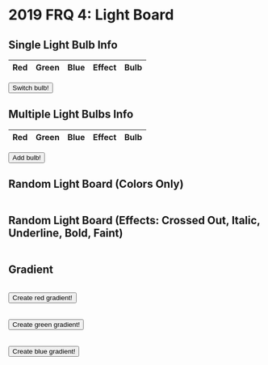 # 2019 FRQ 4: Light Board

<head>
    <script src="https://ajax.googleapis.com/ajax/libs/jquery/3.6.1/jquery.min.js"></script>
</head>
<!-- HTML must be above JS to create result body before JS access -->
<body>
    <h2>Single Light Bulb Info</h2>
    <table id="table">
    <thead>
    <tr>
        <th>Red</th>
        <th>Green</th>
        <th>Blue</th>
        <th>Effect</th>
        <th>Bulb</th>
    </tr>
    </thead>
    <tbody id="result">
        <!-- javascript generated data -->
    </tbody>
    </table>
    <button id="bulb" onclick="getBulbInfo()">Switch bulb!</button>
    <h2>Multiple Light Bulbs Info</h2>
    <table>
    <thead>
    <tr>
        <th>Red</th>
        <th>Green</th>
        <th>Blue</th>
        <th>Effect</th>
        <th>Bulb</th>
    </tr>
    </thead>
    <tbody id="results">
        <!-- javascript generated data -->
    </tbody>
    </table>
    <button id="bulbs" onclick="addBulbInfo()">Add bulb!</button>
    <h2>Random Light Board (Colors Only)</h2>
    <table>
    <tbody id="board">
    </tbody>
    </table>
    <h2>Random Light Board (Effects: Crossed Out, Italic, Underline, Bold, Faint)</h2>
    <table>
    <tbody id="boardWithEffect">
    </tbody>
    </table>
    <!-- Custom sizing -->
    <h2>Gradient</h2>
    <table>
    <tbody id="gradient2">
    </tbody>
    </table>
    <button onclick="setGradient2()">Create red gradient!</button>
    <table>
    <tbody id="gradient3">
    </tbody>
    </table>
    <button onclick="setGradient3()">Create green gradient!</button>
    <table>
    <tbody id="gradient">
    </tbody>
    </table>
    <button onclick="setGradient()">Create blue gradient!</button>
</body>

<script>
  // prepare HTML defined containers for new outputs in table
  const resultContainer = document.getElementById("results");
  var bulbInfo = document.getElementById("result");
  const boardInfo = document.getElementById("board");
  const boardWithEffect = document.getElementById("boardWithEffect");
  const gradient = document.getElementById("gradient");
  const gradient2 = document.getElementById("gradient2");
  const gradient3 = document.getElementById("gradient3");

  // prepare fetch urls
  const url = "https://rebeccaaa.tk/api/light";
  const get_url = url + "/random";
  const board_url = url + "/board";

  function showBulb(eff, cell){
    cell.style.backgroundColor = "rgb(" + eff.red + ", " + eff.green + ", " + eff.blue + ")";
    if(eff.effect == "Crossed_out"){
      cell.innerHTML = "SLASH SLASH SLASH";
      cell.style.textDecoration = "line-through";
    }
    else if(eff.effect == "Italic"){
      cell.innerHTML = "Italic";
      cell.style.fontStyle = "italic";
    }
    else if(eff.effect == "Underline"){
      cell.innerHTML = "Underline";
      cell.style.textDecoration = "underline";
    }
    else if(eff.effect == "Bold"){
      cell.innerHTML = "Bold";
      cell.style.fontWeight = "bolder";
    }
    else if(eff.effect == "Faint"){
      cell.innerHTML = "Faint";
      cell.style.opacity = "0.3";
    }
    // else if(data[index].light.effect == "Conceal"){
            //   boxEffect.innerHTML = "Conceal";
            //   boxEffect.setAttribute("id", "conceal");
            //   $(document).ready(function() {
            //     $("conceal").hover(
            //       function() {
            //         $(this).css("background-color", "black");
            //       }, 
            //     );
            //   });
            // }
  }

  // prepare fetch GET options
  const options = {
    method: 'GET', // *GET, POST, PUT, DELETE, etc.
    mode: 'cors', // no-cors, *cors, same-origin
    cache: 'default', // *default, no-cache, reload, force-cache, only-if-cached
    credentials: 'same-origin', // include, same-origin, omit
    headers: {
      'Content-Type': 'application/json'
      // 'Content-Type': 'application/x-www-form-urlencoded',
    },
  };

function getBulbInfo(){
  // fetch the API
  fetch(get_url, options)
    // response is a RESTful "promise" on any successful fetch
    .then(response => {
      // check for response errors
      if (response.status !== 200) {
          error('GET API response failure: ' + response.status);
          return;
      }
      // valid response will have JSON data
      response.json().then(data => {
        console.log(data);
        const tr = document.createElement("tr");
        tr.setAttribute("id","row1");
        // td for red
        const red = document.createElement("td");
        red.innerHTML = data.red;

        // td for green
        const green = document.createElement("td");
        green.innerHTML = data.green;

        // td for blue
        const blue = document.createElement("td");
        blue.innerHTML = data.blue;

        // td for effect
        const effect = document.createElement("td");
        effect.innerHTML = data.effect;

        var singleBulbCell = document.createElement("td");
        showBulb(data, singleBulbCell);

        // this builds ALL td's (cells) into tr (row) element
        tr.appendChild(red);
        tr.appendChild(green);
        tr.appendChild(blue);
        tr.appendChild(effect);
        tr.appendChild(singleBulbCell);

        // this adds all the tr (row) work above to the HTML "result" container
        if(document.getElementById("table").rows.length == 2){ // check if row exists
          document.getElementById("table").deleteRow(1);
        }
        bulbInfo.appendChild(tr);
      })
  })
  // catch fetch errors (ie Nginx ACCESS to server blocked)
  .catch(err => {
    error(err + " " + get_url);
  });
}

function addBulbInfo(){
  // fetch the API
  fetch(get_url, options)
    // response is a RESTful "promise" on any successful fetch
    .then(response => {
      // check for response errors
      if (response.status !== 200) {
          error('GET API response failure: ' + response.status);
          return;
      }
      // valid response will have JSON data
      response.json().then(data => {
        console.log(data);
        const tr = document.createElement("tr");
        // td for red
        const red = document.createElement("td");
        red.innerHTML = data.red;

        // td for green
        const green = document.createElement("td");
        green.innerHTML = data.green;

        // td for blue
        const blue = document.createElement("td");
        blue.innerHTML = data.blue;

        // td for effect
        const effect = document.createElement("td");
        effect.innerHTML = data.effect;

        var bulbCell = document.createElement("td");
        showBulb(data, bulbCell);

        // this builds ALL td's (cells) into tr (row) element
        tr.appendChild(red);
        tr.appendChild(green);
        tr.appendChild(blue);
        tr.appendChild(effect);
        tr.appendChild(bulbCell);

        // this adds all the tr (row) work above to the HTML "result" container
        resultContainer.appendChild(tr);
      })
  })
  // catch fetch errors (ie Nginx ACCESS to server blocked)
  .catch(err => {
    error(err + " " + get_url);
  });
}

  // Something went wrong with actions or responses
  function error(err) {
    // log as Error in console
    console.error(err);
    // append error to resultContainer
    const tr = document.createElement("tr");
    const td = document.createElement("td");
    td.innerHTML = err;
    tr.appendChild(td);
    resultContainer.appendChild(tr);
  }

  // fetch the API for multiple lights (light board)
  fetch(board_url, options)
    // response is a RESTful "promise" on any successful fetch
    .then(response => {
      // check for response errors
      if (response.status !== 200) {
          error('GET API response failure: ' + response.status);
          return;
      }
      // valid response will have JSON data
      response.json().then(data => {
        console.log(data);
        var index = 0;
        for (let row = 0; row < 10; row++){ // rows of board
          var tr = document.createElement("tr");
          var trEffect = document.createElement("tr"); // columns of board
          for (let col = 0; col < 10; col++){
            var box = document.createElement("td");
            boxEffect = document.createElement("td");
            box.style.backgroundColor = "rgb(" + data[index].light.red + ", " + data[index].light.green + ", " + data[index].light.blue + ")";
            showBulb(data[index].light, boxEffect);
            tr.appendChild(box);
            trEffect.appendChild(boxEffect);
            index++; // iterating through list of JSON
          }
          board.appendChild(tr);
          boardWithEffect.appendChild(trEffect);
        }
        })
      })  
  // catch fetch errors (ie Nginx ACCESS to server blocked)
  .catch(err => {
    error(err + " " + get_url);
  });

  function setGradient2(){
    var r = 253;
    var g = 29;
    var b = 29;
    for (let row = 0; row < 10; row++){
        var line = document.createElement("tr");
        for (let col = 0; col < 10; col++){
            var cell = document.createElement("td");
            cell.style.backgroundColor = "rgb(" + r + ", " + g + ", " + b + ")";
            line.appendChild(cell);
        }    
        g+=20;
        b-=10;
        gradient2.appendChild(line);
    }
  }

  function setGradient(){
    var r = 0;
    var g = 0;
    var b = 255;
    for (let row = 0; row < 10; row++){
        var line = document.createElement("tr");
        for (let col = 0; col < 10; col++){
            var cell = document.createElement("td");
            cell.style.backgroundColor = "rgb(" + r + ", " + g + ", " + b + ")";
            line.appendChild(cell);
        }    
        r+=20;
        g+=20;
        gradient.appendChild(line);
    }
  }

  function setGradient3(){
    var r = 130;
    var g = 255;
    var b = 127;
    for (let row = 0; row < 10; row++){
        var line = document.createElement("tr");
        for (let col = 0; col < 10; col++){
            var cell = document.createElement("td");
            cell.style.backgroundColor = "rgb(" + r + ", " + g + ", " + b + ")";
            line.appendChild(cell);
        }    
        r-=10;
        g-=20;
        b-=10;
        gradient3.appendChild(line);
    }
  }
</script>
<!-- <style>
    #conceal:hover {
        background-color: black;
    }
</style> -->